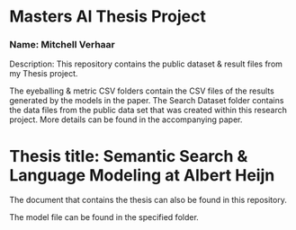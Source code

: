 # Masters AI Thesis Project

### Name: Mitchell Verhaar


Description: This repository contains the public dataset & result files from my Thesis project.

The eyeballing & metric CSV folders contain the CSV files of the results generated by the models in the paper.
The Search Dataset folder contains the data files from the public data set that was created within this research project. More details can be found in the accompanying paper.

# Thesis title: Semantic Search & Language Modeling at Albert Heijn

The document that contains the thesis can also be found in this repository.

The model file can be found in the specified folder.
